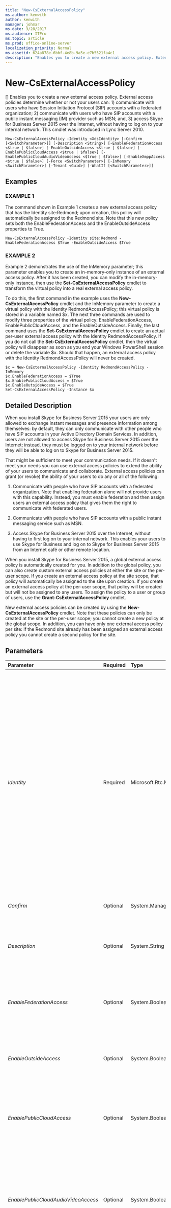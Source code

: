 ```yaml
---
title: "New-CsExternalAccessPolicy"
ms.author: kenwith
author: kenwith
manager: johmar
ms.date: 3/28/2017
ms.audience: ITPro
ms.topic: article
ms.prod: office-online-server
localization_priority: Normal
ms.assetid: 624a878e-6bbf-4e8b-9a5e-e7b5521fa4c1
description: "Enables you to create a new external access policy. External access policies determine whether or not your users can: 1) communicate with users who have Session Initiation Protocol (SIP) accounts with a federated organization; 2) communicate with users who have SIP accounts with a public instant messaging (IM) provider such as MSN; and, 3) access Skype for Business Server 2015 over the Internet, without having to log on to your internal network. This cmdlet was introduced in Lync Server 2010."
---
```


# New-CsExternalAccessPolicy
[]
Enables you to create a new external access policy. External access policies determine whether or not your users can: 1) communicate with users who have Session Initiation Protocol (SIP) accounts with a federated organization; 2) communicate with users who have SIP accounts with a public instant messaging (IM) provider such as MSN; and, 3) access Skype for Business Server 2015 over the Internet, without having to log on to your internal network. This cmdlet was introduced in Lync Server 2010.
  
```
New-CsExternalAccessPolicy -Identity <XdsIdentity> [-Confirm [<SwitchParameter>]] [-Description <String>] [-EnableFederationAccess <$true | $false>] [-EnableOutsideAccess <$true | $false>] [-EnablePublicCloudAccess <$true | $false>] [-EnablePublicCloudAudioVideoAccess <$true | $false>] [-EnableXmppAccess <$true | $false>] [-Force <SwitchParameter>] [-InMemory <SwitchParameter>] [-Tenant <Guid>] [-WhatIf [<SwitchParameter>]]

```

## Examples

### EXAMPLE 1

The command shown in Example 1 creates a new external access policy that has the Identity site:Redmond; upon creation, this policy will automatically be assigned to the Redmond site. Note that this new policy sets both the EnableFederationAccess and the EnableOutsideAccess properties to True.
  
```
New-CsExternalAccessPolicy -Identity site:Redmond -EnableFederationAccess $True -EnableOutsideAccess $True
```

### EXAMPLE 2

Example 2 demonstrates the use of the InMemory parameter; this parameter enables you to create an in-memory-only instance of an external access policy. After it has been created, you can modify the in-memory-only instance, then use the **Set-CsExternalAccessPolicy** cmdlet to transform the virtual policy into a real external access policy.
  
To do this, the first command in the example uses the **New-CsExternalAccessPolicy** cmdlet and the InMemory parameter to create a virtual policy with the Identity RedmondAccessPolicy; this virtual policy is stored in a variable named $x. The next three commands are used to modify three properties of the virtual policy: EnableFederationAccess, EnablePublicCloudAccess, and the EnableOutsideAccess. Finally, the last command uses the **Set-CsExternalAccessPolicy** cmdlet to create an actual per-user external access policy with the Identity RedmondAccessPolicy. If you do not call the **Set-CsExternalAccessPolicy** cmdlet, then the virtual policy will disappear as soon as you end your Windows PowerShell session or delete the variable $x. Should that happen, an external access policy with the Identity RedmondAccessPolicy will never be created.
  
```
$x = New-CsExternalAccessPolicy -Identity RedmondAccessPolicy -InMemory
$x.EnableFederationAccess = $True
$x.EnablePublicCloudAccess = $True
$x.EnableOutsideAccess = $True
Set-CsExternalAccessPolicy -Instance $x  
```

## Detailed Description

When you install Skype for Business Server 2015 your users are only allowed to exchange instant messages and presence information among themselves: by default, they can only communicate with other people who have SIP accounts in your Active Directory Domain Services. In addition, users are not allowed to access Skype for Business Server 2015 over the Internet; instead, they must be logged on to your internal network before they will be able to log on to Skype for Business Server 2015.
  
That might be sufficient to meet your communication needs. If it doesn't meet your needs you can use external access policies to extend the ability of your users to communicate and collaborate. External access policies can grant (or revoke) the ability of your users to do any or all of the following:
  
1. Communicate with people who have SIP accounts with a federated organization. Note that enabling federation alone will not provide users with this capability. Instead, you must enable federation and then assign users an external access policy that gives them the right to communicate with federated users.
  
2. Communicate with people who have SIP accounts with a public instant messaging service such as MSN.
  
3. Access Skype for Business Server 2015 over the Internet, without having to first log on to your internal network. This enables your users to use Skype for Business and log on to Skype for Business Server 2015 from an Internet café or other remote location.
  
When you install Skype for Business Server 2015, a global external access policy is automatically created for you. In addition to the global policy, you can also create custom external access policies at either the site or the per-user scope. If you create an external access policy at the site scope, that policy will automatically be assigned to the site upon creation. If you create an external access policy at the per-user scope, that policy will be created but will not be assigned to any users. To assign the policy to a user or group of users, use the **Grant-CsExternalAccessPolicy** cmdlet.
  
New external access policies can be created by using the **New-CsExternalAccessPolicy** cmdlet. Note that these policies can only be created at the site or the per-user scope; you cannot create a new policy at the global scope. In addition, you can have only one external access policy per site: if the Redmond site already has been assigned an external access policy you cannot create a second policy for the site.
  
## Parameters

|**Parameter**|**Required**|**Type**|**Description**|
|:-----|:-----|:-----|:-----|
| _Identity_ <br/> |Required  <br/> |Microsoft.Rtc.Management.Xds.XdsIdentity  <br/> |Unique Identity to be assigned to the policy. New external access policies can be created at the site or per-user scope. To create a new site policy, use the prefix "site:" and the name of the site as your Identity. For example, use this syntax to create a new policy for the Redmond site:  `-Identity site:Redmond`. To create a new per-user policy, use an Identity similar to this:  `-Identity SalesAccessPolicy`.  <br/> Note that you cannot create a new global policy; if you want to make changes to the global policy, use the **Set-CsExternalAccessPolicy** cmdlet instead. Likewise, you cannot create a new site or per-user policy if a policy with that Identity already exists. If you need to make changes to an existing policy, use the **Set-CsExternalAccessPolicy** cmdlet. <br/> |
| _Confirm_ <br/> |Optional  <br/> |System.Management.Automation.SwitchParameter  <br/> |Prompts you for confirmation before executing the command.  <br/> |
| _Description_ <br/> |Optional  <br/> |System.String  <br/> |Enables administrators to provide explanatory text to accompany the policy. For example, the Description might include information about the users the policy should be assigned to.  <br/> |
| _EnableFederationAccess_ <br/> |Optional  <br/> |System.Boolean  <br/> |Indicates whether the user is allowed to communicate with people who have SIP accounts with a federated organization. The default value is False.  <br/> |
| _EnableOutsideAccess_ <br/> |Optional  <br/> |System.Boolean  <br/> |Indicates whether the user is allowed to connect to Skype for Business Server 2015 over the Internet, without logging on to the organization's internal network. The default value is False.  <br/> |
| _EnablePublicCloudAccess_ <br/> |Optional  <br/> |System.Boolean  <br/> |Indicates whether the user is allowed to communicate with people who have SIP accounts with a public Internet connectivity provider such as MSN. The default value is False.  <br/> |
| _EnablePublicCloudAudioVideoAccess_ <br/> |Optional  <br/> |System.Boolean  <br/> |Indicates whether the user is allowed to conduct audio/video conversations with people who have SIP accounts with a public Internet connectivity provider such as MSN. When set to False, audio and video options in Skype for Business Server 2015 will be disabled any time a user is communicating with a public Internet connectivity contact.  <br/> |
| _EnableXmppAccess_ <br/> |Optional  <br/> |System.Boolean  <br/> |Indicates whether the user is allowed to communicate with users who have SIP accounts with a federated XMPP (Extensible Messaging and Presence Protocol) partner. The default value is False.  <br/> |
| _Force_ <br/> |Optional  <br/> |System.Management.Automation.SwitchParameter  <br/> |Suppresses the display of any non-fatal error message that might occur when running the command.  <br/> |
| _InMemory_ <br/> |Optional  <br/> |System.Management.Automation.SwitchParameter  <br/> |Creates an object reference without actually committing the object as a permanent change. If you assign the output of this cmdlet called with this parameter to a variable, you can make changes to the properties of the object reference and then commit those changes by calling this cmdlet's matching **Set-\<cmdlet\>**. <br/> |
| _Tenant_ <br/> |Optional  <br/> |System.Guid  <br/> |Globally unique identifier (GUID) of the Skype for Business Online tenant account for whom the new external access policy is being created. For example:  <br/>  `-Tenant "38aad667-af54-4397-aaa7-e94c79ec2308"` <br/> You can return the tenant ID for each of your Skype for Business Online tenants by running this command:  <br/>  `Get-CsTenant | Select-Object DisplayName, TenantID` <br/> |
| _WhatIf_ <br/> |Optional  <br/> |System.Management.Automation.SwitchParameter  <br/> |Describes what would happen if you executed the command without actually executing the command.  <br/> |
| _BypassDualWrite_ <br/> |Optional  <br/> |System.Boolean  <br/> |PARAMVALUE: $true | $false  <br/> |
   
## Input Types

None. The **New-CsExternalAccessPolicy** cmdlet does not accept pipelined input.
  
## Return Types

Creates new instances of the Microsoft.Rtc.Management.WritableConfig.Policy.ExternalAccess.ExternalAccessPolicy object.
  
## See also

#### 

[Get-CsExternalAccessPolicy](get-csexternalaccesspolicy.md)
  
[Grant-CsExternalAccessPolicy](grant-csexternalaccesspolicy.md)
  
[Remove-CsExternalAccessPolicy](remove-csexternalaccesspolicy.md)
  
[Set-CsExternalAccessPolicy](set-csexternalaccesspolicy.md)

